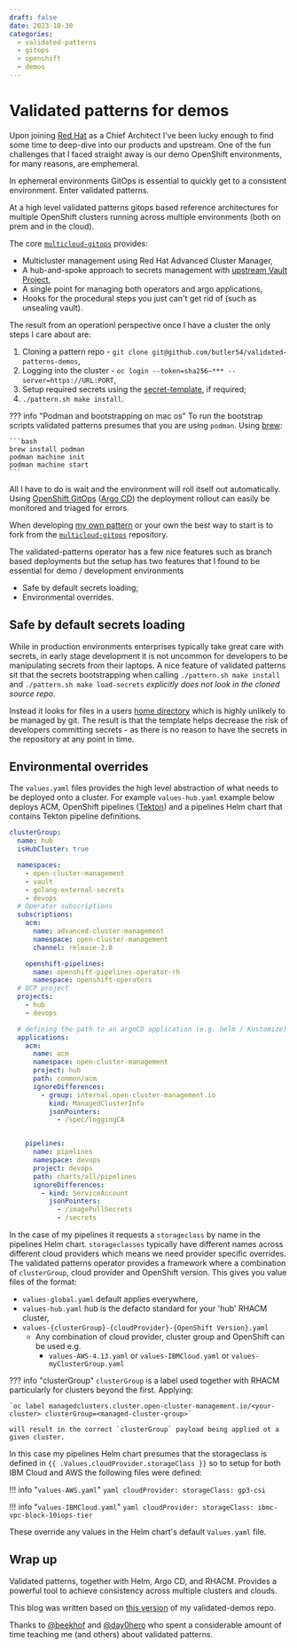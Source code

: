 ```yaml
---
draft: false
date: 2023-10-30
categories:
  - validated-patterns
  - gitops
  - openshift
  - demos
---
```


# Validated patterns for demos

Upon joining [Red Hat](https://www.redhat.com) as a Chief Architect I've been lucky enough to find some time to deep-dive into our products and upstream. One of the fun challenges that I faced straight away is our demo OpenShift environments, for many reasons, are emphemeral.

In ephemeral environments GitOps is essential to quickly get to a consistent environment. Enter validated patterns.

<!-- more -->

At a high level validated patterns gitops based reference architectures for multiple OpenShift clusters running across multiple environments (both on prem and in the cloud).

The core [`multicloud-gitops`](https://validatedpatterns.io/patterns/multicloud-gitops/) provides:

- Multicluster management using Red Hat Advanced Cluster Manager,
- A hub-and-spoke approach to secrets management with [upstream Vault Project](https://www.vaultproject.io/),
- A single point for managing both operators and argo applications,
- Hooks for the procedural steps you just can't get rid of (such as unsealing vault).

The result from an operationl perspective once I have a cluster the only steps I care about are:

1. Cloning a pattern repo - `git clone git@github.com/butler54/validated-patterns-demos`,
1. Logging into the cluster - `oc login --token=sha256~*** --server=https://URL:PORT`,
1. Setup required secrets using the [secret-template](https://validatedpatterns.io/patterns/multicloud-gitops/mcg-getting-started/), if required;
1. `./pattern.sh make install`.

??? info "Podman and bootstrapping on mac os"
    To run the bootstrap scripts validated patterns presumes that you are using `podman`.
    Using [brew](https://brew.sh/):

    ```bash
    brew install podman
    podman machine init
    podman machine start
    ```

All I have to do is wait and the environment will roll itself out automatically. Using [OpenShift GitOps](https://docs.openshift.com/gitops/latest/understanding_openshift_gitops/about-redhat-openshift-gitops.html) ([Argo CD](https://argo-cd.readthedocs.io/en/stable/)) the deployment rollout can easily be monitored and triaged for errors.

When developing [my own pattern](https://github.com/butler54/validated-patterns-demos) or your own the best way to start is to fork from the [`multicloud-gitops`](https://github.com/validatedpatterns/multicloud-gitops) repository.

The validated-patterns operator has a few nice features such as branch based deployments but the setup has two features that I found to be essential for demo / development environments

- Safe by default secrets loading;
- Environmental overrides.

## Safe by default secrets loading

While in production environments enterprises typically take great care with secrets, in early stage development it is not uncommon for developers to be manipulating secrets from their laptops.
A nice feature of validated patterns sit that the secrets bootstrapping when calling `./pattern.sh make install` and `./pattern.sh make load-secrets` *explicitly does not look in the cloned source repo*.

Instead it looks for files in a users [home directory](https://github.com/validatedpatterns/common/tree/main/ansible/roles/vault_utils#values-secret-file-format) which is highly unlikely to be managed by git.
The result is that the template helps decrease the risk of developers committing secrets - as there is no reason to have the secrets in the repository at any point in time.

## Environmental overrides

The `values.yaml` files provides the high level abstraction of what needs to be deployed onto a cluster. For example `values-hub.yaml` example below deploys ACM, OpenShift pipelines ([Tekton](https://tekton.dev/)) and a pipelines Helm chart that contains Tekton pipeline definitions.

```yaml
clusterGroup:
  name: hub
  isHubCluster: true

  namespaces:
    - open-cluster-management
    - vault
    - golang-external-secrets
    - devops
  # Operator subscriptions
  subscriptions:
    acm:
      name: advanced-cluster-management
      namespace: open-cluster-management
      channel: release-2.8

    openshift-pipelines:
      name: openshift-pipelines-operator-rh
      namespace: openshift-operators
  # OCP project
  projects:
    - hub
    - devops

  # defining the path to an argoCD application (e.g. helm / Kustomize)
  applications:
    acm:
      name: acm
      namespace: open-cluster-management
      project: hub
      path: common/acm
      ignoreDifferences:
        - group: internal.open-cluster-management.io
          kind: ManagedClusterInfo
          jsonPointers:
            - /spec/loggingCA


    pipelines:
      name: pipelines
      namespace: devops
      project: devops
      path: charts/all/pipelines
      ignoreDifferences:
        - kind: ServiceAccount
          jsonPointers:
            - /imagePullSecrets
            - /secrets
```

In the case of my pipelines it requests a `storageclass` by name in the pipelines Helm chart. `storageclasses` typically have different names across different cloud providers which means we need provider specific overrides.
The validated patterns operator provides a framework where a combination of `clusterGroup`, cloud provider and OpenShift version. This gives you value files of the format:

- `values-global.yaml` default applies everywhere,
- `values-hub.yaml` hub is the defacto standard for your 'hub' RHACM cluster,
- `values-{clusterGroup}-{cloudProvider}-{OpenShift Version}.yaml`
  - Any combination of cloud provider, cluster group and OpenShift can be used e.g.
    - `values-AWS-4.13.yaml` or `values-IBMCloud.yaml` or `values-myClusterGroup.yaml`

??? info "clusterGroup"
    `clusterGroup` is a label used together with RHACM particularly for clusters beyond the first.
    Applying:

    `oc label managedclusters.cluster.open-cluster-management.io/<your-cluster> clusterGroup=<managed-cluster-group>`

    will result in the correct `clusterGroup` payload being applied ot a given cluster.

In this case my pipelines Helm chart presumes that the storageclass is defined in `{{ .Values.cloudProvider.storageClass }}` so to setup for both IBM Cloud and AWS the following files were defined:

!!! info "`values-AWS.yaml`"
    ```yaml
    cloudProvider:
      storageClass: gp3-csi
    ```

!!! info "`values-IBMCloud.yaml`"
    ```yaml
    cloudProvider:
      storageClass: ibmc-vpc-block-10iops-tier
    ```

These override any values in the Helm chart's default `Values.yaml` file.

## Wrap up

Validated patterns, together with Helm, Argo CD, and RHACM. Provides a powerful tool to achieve consistency across multiple clusters and clouds.

This blog was written based on [this version](https://github.com/butler54/validated-patterns-demos/tree/validated-demos) of my validated-demos repo.

Thanks to [@beekhof](https://github.com/beekhof) and [@day0hero](https://github.com/day0hero) who spent a considerable amount of time teaching me (and others) about validated patterns.
